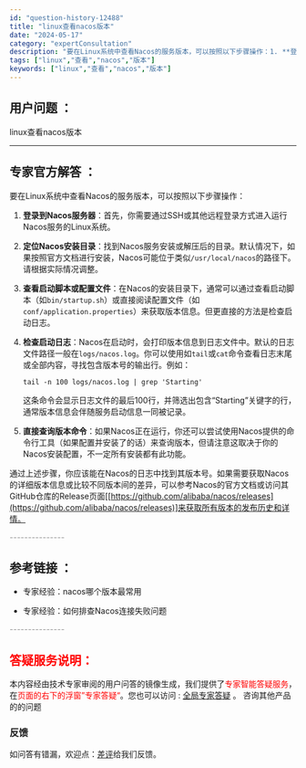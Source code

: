 ```yaml
---
id: "question-history-12488"
title: "linux查看nacos版本"
date: "2024-05-17"
category: "expertConsultation"
description: "要在Linux系统中查看Nacos的服务版本，可以按照以下步骤操作：1. **登录到Nacos服务器**：首先，你需要通过SSH或其他远程登录方式进入运行Nacos服务的Linux系统。2. **定位Nacos安装目录**：找到Nacos服务安装或解压后的目录。默认情况下，如果按照官方文档进行安装，"
tags: ["linux","查看","nacos","版本"]
keywords: ["linux","查看","nacos","版本"]
---
```


## 用户问题 ： 
 linux查看nacos版本  

---------------
## 专家官方解答 ：

要在Linux系统中查看Nacos的服务版本，可以按照以下步骤操作：

1. **登录到Nacos服务器**：首先，你需要通过SSH或其他远程登录方式进入运行Nacos服务的Linux系统。

2. **定位Nacos安装目录**：找到Nacos服务安装或解压后的目录。默认情况下，如果按照官方文档进行安装，Nacos可能位于类似`/usr/local/nacos`的路径下。请根据实际情况调整。

3. **查看启动脚本或配置文件**：在Nacos的安装目录下，通常可以通过查看启动脚本（如`bin/startup.sh`）或直接阅读配置文件（如`conf/application.properties`）来获取版本信息。但更直接的方法是检查启动日志。

4. **检查启动日志**：Nacos在启动时，会打印版本信息到日志文件中。默认的日志文件路径一般在`logs/nacos.log`。你可以使用如`tail`或`cat`命令查看日志末尾或全部内容，寻找包含版本号的输出行。例如：
   ```shell
   tail -n 100 logs/nacos.log | grep 'Starting'
   ```
   这条命令会显示日志文件的最后100行，并筛选出包含“Starting”关键字的行，通常版本信息会伴随服务启动信息一同被记录。

5. **直接查询版本命令**：如果Nacos正在运行，你还可以尝试使用Nacos提供的命令行工具（如果配置并安装了的话）来查询版本，但请注意这取决于你的Nacos安装配置，不一定所有安装都有此功能。

通过上述步骤，你应该能在Nacos的日志中找到其版本号。如果需要获取Nacos的详细版本信息或比较不同版本间的差异，可以参考Nacos的官方文档或访问其GitHub仓库的Release页面[[https://github.com/alibaba/nacos/releases](https://github.com/alibaba/nacos/releases)]来获取所有版本的发布历史和详情。


<font color="#949494">---------------</font> 


## 参考链接 ：

* 专家经验：nacos哪个版本最常用 
 
 * 专家经验：如何排查Nacos连接失败问题 


 <font color="#949494">---------------</font> 
 


## <font color="#FF0000">答疑服务说明：</font> 

本内容经由技术专家审阅的用户问答的镜像生成，我们提供了<font color="#FF0000">专家智能答疑服务</font>，在<font color="#FF0000">页面的右下的浮窗”专家答疑“</font>。您也可以访问 : [全局专家答疑](https://answer.opensource.alibaba.com/docs/intro) 。 咨询其他产品的的问题

### 反馈
如问答有错漏，欢迎点：[差评](https://ai.nacos.io/user/feedbackByEnhancerGradePOJOID?enhancerGradePOJOId=13847)给我们反馈。
